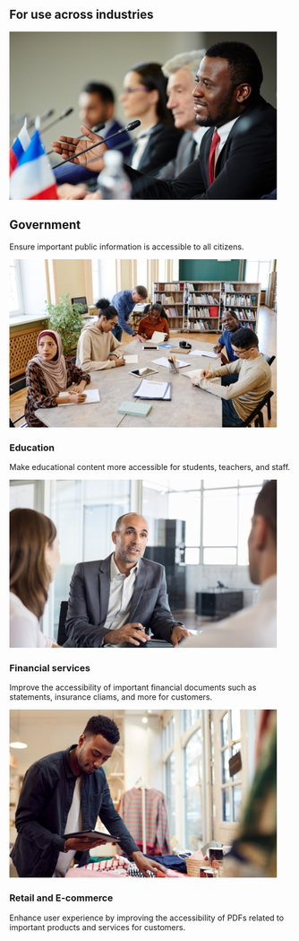 <TitleBlock slots="heading" theme="lightest" className="titleBlock-align-left industry-usecase-title"/>

## For use across industries

<ResourceCard slots="image, heading, text" width="25%" theme='lightest' className="useCaseCard-doc-gen" />

![EMPTY_ALT](../../images/government.jpg)

## Government
Ensure important public information is accessible to all citizens.


<ResourceCard slots="image, heading, text" width="25%" theme='lightest' className="useCaseCard-doc-gen "/>

![EMPTY_ALT](../../images/educationl.jpg)

### Education
Make educational content more accessible for students, teachers, and staff.


<ResourceCard slots="image, heading, text" width="25%" theme='lightest' className="useCaseCard-doc-gen "/>

![EMPTY_ALT](../../images/financial.jpg)

### Financial services
Improve the accessibility of important financial documents such as statements, insurance cliams, and more for customers.


<ResourceCard slots="image, heading, text" width="25%" theme='lightest' className="useCaseCard-doc-gen "/>

![EMPTY_ALT](../../images/retail.jpg)

### Retail and E-commerce
Enhance user experience by improving the accessibility of PDFs related to important products and services for customers.
